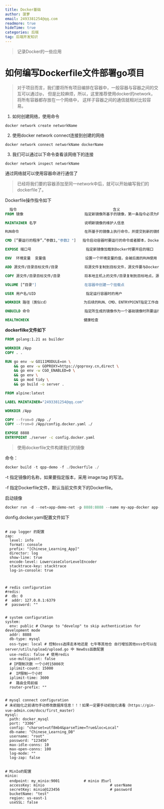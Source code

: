 ```yaml
---
title: Docker基础
author: 菠萝
email: 2493381254@qq.com
readmore: true
hideTime: true
categories: 后端
tag: 后端开发知识
---
```


> 记录Docker的一些应用



# 如何编写Dockerfile文件部署go项目

> 对于项目而言，我们要将所有项目编排在容器中，一般容器与容器之间的交互可以通过ip，
> 但是比较麻烦，所以，这里推荐使用docker的network，将所有容器都存放在一个网络中，
> 这样子容器之间的通信就相对比较容易。

<!-- more -->

1. 如何创建网络，使用命令
~~~Shell
docker network create networkName
~~~
2. 使用docker network connect连接到创建的网络
~~~Shell
docker network connect networkName dockerName
~~~
3. 我们可以通过以下命令查看该网络下的连接
~~~Shell
docker network inspect networkName
~~~
通过网络就可以使用容器命进行通信了

> 已经将我们要的容器添加至同一network中后，就可以开始编写我们的dockerfile了。

Dockerfile操作指令如下

~~~dockerfile
  指令                                            含义
FROM 镜像                            指定新镜像所基于的镜像，第一条指令必须为FROM指令,每创建一个镜像就需要一条FROM指令

MAINTAINER 名字                      说明新镜像的维护人信息

RUN命令                              在所基于的镜像上执行命令，并提交到新的镜像中

CMD [”要运行的程序”，”参数1,"参数2 "]   指令启动容器时要运行的命令或者脚本，Dockerfile只能有一条CMD命令， 如果指定多条则只能最后一条被执行

EXPOSE 端口号                         指定新镜像加载到Docker时要开启的端口

ENV  环境变量  变量值                  设置一个环境变量的值，会被后面的RUN使用

ADD 源文件/目录目标文件/目录            将源文件复制到目标文件，源文件要与Dockerfile位于相同目录中，或者是一个URL

COPY 源文件/目录目标文件/目录           将本地主机上的文件/目录复制到目标地点，源文件/目录要与Dockerfile在相同的目录中

VOLUME [“目录"]                      在容器中创建一个挂载点

USER 用户名/UID                       指定运行容器时的用户

WORKDIR 路径（类似cd）                为后续的RUN、CMD、ENTRYPOINT指定工作自录

ONBUILD 命令                         指定所生成的镜像作为一个基础镜像时所要运行的命令

HEALTHCHECK                         健康检查

~~~



**dockerfilke文件如下**

~~~dockerfile
FROM golang:1.21 as builder

WORKDIR /App
COPY . .

RUN go env -w GO111MODULE=on \
    && go env -w GOPROXY=https://goproxy.cn,direct \
    && go env -w CGO_ENABLED=0 \
    && go env \
    && go mod tidy \
    && go build -o server .

FROM alpine:latest

LABEL MAINTAINER="2493381254@qq.com"

WORKDIR /App

COPY --from=0 /App ./
COPY --from=0 /App/config.docker.yaml ./

EXPOSE 8888
ENTRYPOINT ./server -c config.docker.yaml

~~~



> 使用dockerfile文件构建我们的镜像

命令：

~~~powershell
docker build -t qpp-demo -f ./Dockerfile ./
~~~

-t 指定镜像的名称，如果要指定版本，采用 image:tag 的写法。

-f 指定Dockerfile文件，默认当前文件夹下的Dockerfile。



启动镜像

~~~powershell
docker run -d --net=app-demo-net -p 8888:8888 --name my-app-docker app-demo
~~~

donfig.docker.yaml配置文件如下

~~~yam

# zap logger 的配置
zap:
  level: info
  format: console
  prefix: "[Chinese_Learning_App]"
  director: log
  show-line: true
  encode-level: LowercaseColorLevelEncoder
  stacktrace-key: stacktrace
  log-in-console: true



# redis configuration
#redis:
#  db: 0
#  addr: 127.0.0.1:6379
#  password: ""


# system configuration
system:
  env: public # Change to "develop" to skip authentication for development mode
  addr: 8888
  db-type: mysql
  oss-type: local # 控制oss选择走本地还是 七牛等其他仓 自行增加其他oss仓可以在 server/utils/upload/upload.go 中 NewOss函数配置
  use-redis: false # 使用redis
  use-multipoint: false
  # IP限制次数 一个小时15000次
  iplimit-count: 15000
  #  IP限制一个小时
  iplimit-time: 3600
  #  路由全局前缀
  router-prefix: ""


# mysql connect configuration
# 未初始化之前请勿手动修改数据库信息！！！如果一定要手动初始化请看（https://gin-vue-admin.com/docs/first_master）
mysql:
  path: docker_mysql
  port: "3306"
  config: "charset=utf8mb4&parseTime=True&loc=Local"
  db-name: "Chinese_Learning_DB"
  username: "root"
  password: "123456"
  max-idle-conns: 10
  max-open-conns: 100
  log-mode: ""
  log-zap: false


# MinIo的配置
minio:
  endpoint: my_minio:9001           # minio 的url
  accessKey: minio                              # userName
  secretKey: minio@123456                       # password
  bucketName: "test"
  region: us-east-1
  useSSL: false
~~~

























